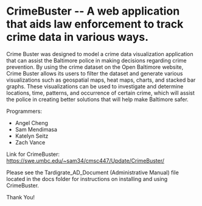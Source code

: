 # CrimeBuster -- A web application that aids law enforcement to track crime data in various ways.


Crime Buster was designed to model a crime data visualization application that can assist the Baltimore 
police in making decisions regarding crime prevention. By using the crime dataset on the Open Baltimore website, 
Crime Buster allows its users to filter the dataset and generate various visualizations such as geospatial maps, heat maps, charts, 
and stacked bar graphs. These visualizations can be used to investigate and determine locations, time, patterns, 
and occurrence of certain crime, which will assist the police in creating better solutions that will help make Baltimore safer. 

Programmers:
- Angel Cheng 
-	Sam Mendimasa 
-	Katelyn Seitz 
-	Zach Vance 

Link for CrimeBuster: https://swe.umbc.edu/~sam34/cmsc447/Update/CrimeBuster/

Please see the Tardigrate_AD_Document (Administrative Manual) file located in the docs folder for instructions on installing and using CrimeBuster.

Thank You!
